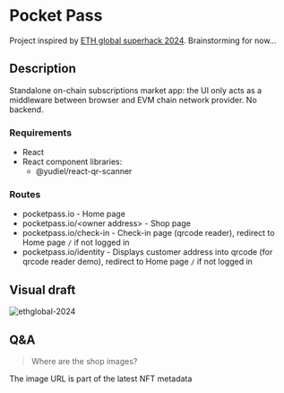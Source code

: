# Pocket Pass

Project inspired by [ETH global superhack 2024](https://ethglobal.com/events/superhack2024). Brainstorming for now...

## Description

Standalone on-chain subscriptions market app: the UI only acts as a middleware between browser and EVM chain network provider. No backend. 

### Requirements

- React
- React component libraries:
  - @yudiel/react-qr-scanner

### Routes

- pocketpass.io - Home page
- pocketpass.io/\<owner address\> - Shop page
- pocketpass.io/check-in - Check-in page (qrcode reader), redirect to Home page `/` if not logged in
- pocketpass.io/identity - Displays customer address into qrcode (for qrcode reader demo), redirect to Home page `/` if not logged in

## Visual draft

![ethglobal-2024](https://github.com/user-attachments/assets/983ce5fc-3d5c-4a65-99bb-3b5b395c259e)

## Q&A

> Where are the shop images?
> 
The image URL is part of the latest NFT metadata
